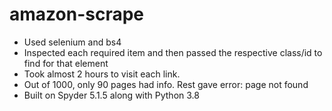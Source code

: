 # amazon-scrape


- Used selenium and bs4
- Inspected each required item and then passed the respective class/id to find for that element
- Took almost 2 hours to visit each link.
- Out of 1000, only 90 pages had info. Rest gave error: page not found
- Built on Spyder 5.1.5 along with Python 3.8
